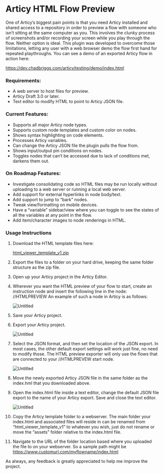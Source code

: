 # Articy HTML Flow Preview
One of Articy’s biggest pain points is that you need Articy installed and shared access to a repository in order to preview a flow with someone who isn’t sitting at the same computer as you. This involves the clunky process of screenshots and/or recording your screen while you play through the flow. Neither option is ideal. This plugin was developed to overcome those limitations, letting any user with a web browser demo the flow first hand for repeated playthroughs. You can see a demo of an exported Articy flow in action here:

https://dev.chadbriggs.com/articy/testing/demo/index.html

### Requirements:

- A web server to host files for preview.
- Articy Draft 3.0 or later.
- Text editor to modify HTML to point to Articy JSON file.

### Current Features:

- Supports all major Articy node types.
- Supports custom node templates and custom color on nodes.
- Shows syntax highlighting on code elements.
- Processes Articy variables.
- Can change the Articy JSON file the plugin pulls the flow from.
- Shows input/output pin conditions on nodes.
- Toggles nodes that can’t be accessed due to lack of conditions met, darkens them out.

### On Roadmap Features:

- Investigate consolidating code so HTML files may be run locally without uploading to a web server or running a local web server.
- Add support for external hyperlinks in node body/text.
- Add support to jump to “bark” nodes.
- Tweak view/formatting on mobile devices.
- Have a “variable” sidebar/view where you can toggle to see the states of all the variables at any point in the flow.
- Add item/character images to node renderings in HTML.

### Usage Instructions

1. Download the HTML template files here:
    
    [html_viewer_template_v1.zip](https://s3-us-west-2.amazonaws.com/secure.notion-static.com/5854c665-33b1-4151-8c7e-417d7def6d4b/html_viewer_template_v1.zip)
    
2. Export the files to a folder on your hard drive, keeping the same folder structure as the zip file. 
3. Open up your Articy project in the Articy Editor. 
4. Wherever you want the HTML preview of your flow to start, create an instruction node and insert the following line in the node: //HTMLPREVIEW
An example of such a node in Articy is as follows:
    
    ![Untitled](https://s3-us-west-2.amazonaws.com/secure.notion-static.com/312a30e2-c07b-475b-8a46-fb707d3516aa/Untitled.png)
    
5. Save your Articy project.
6. Export your Articy project. 
    
    ![Untitled](https://s3-us-west-2.amazonaws.com/secure.notion-static.com/cd286e9e-c2f3-4784-8c5c-85bdfe37d79b/Untitled.png)
    
7. Select the JSON format, and then set the location of the JSON export. In most cases, the other default export settings will work just fine, no need to modify those. The HTML preview exporter will only use the flows that are connected to your //HTMLPREVEW start node. 
    
    ![Untitled](https://s3-us-west-2.amazonaws.com/secure.notion-static.com/27db179d-6f07-4de0-a4ee-ce150c74d698/Untitled.png)
    
8. Move the newly exported Articy JSON file in the same folder as the index.hml that you downloaded above. 
9. Open the index.html file inside a text editor, change the default JSON file export to the name of your Articy export. Save and close the text editor. 
    
    ![Untitled](https://s3-us-west-2.amazonaws.com/secure.notion-static.com/c3171ddf-5180-4162-aece-b1d242cea74b/Untitled.png)
    
10. Copy the Articy template folder to a webserver. The main folder your index.html and associated files will reside in can be renamed from “html_viewer_template_v1” to whatever you wish, just do not rename or move the “assets” folder relative to the index.html file.  
11. Navigate to the URL of the folder location based where you uploaded the file to on your webserver. So a sample path might be https://www.customurl.com/myflowname/index.html

As always, any feedback is greatly appreciated to help me improve the project.
